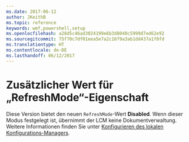 ```yaml
---
ms.date: 2017-06-12
author: JKeithB
ms.topic: reference
keywords: wmf,powershell,setup
ms.openlocfilehash: a28d5c46ad3024199e6b3d8040c5999d7ed62e92
ms.sourcegitcommit: 75f70c7df01eea5e7a2c16f9a3ab1dd437a1f8fd
ms.translationtype: HT
ms.contentlocale: de-DE
ms.lasthandoff: 06/12/2017
---
```

<a id="additional-value-for-refreshmode-property" class="xliff"></a>
# Zusätzlicher Wert für „RefreshMode“-Eigenschaft

Diese Version bietet den neuen `RefreshMode`-Wert **Disabled**. Wenn dieser Modus festgelegt ist, übernimmt der LCM keine Dokumentverwaltung. Weitere Informationen finden Sie unter [Konfigurieren des lokalen Konfigurations-Managers](https://msdn.microsoft.com/powershell/dsc/metaconfig).

